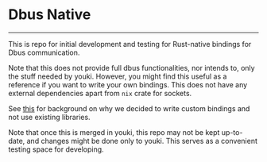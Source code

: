 # Dbus Native

---


This is repo for initial development and testing for Rust-native bindings for Dbus communication.

Note that this does not provide full dbus functionalities, nor intends to, only the stuff needed by youki. However, you might find this useful as a reference if you want to write your own bindings. This does not have any external dependencies apart from `nix` crate for sockets.

See [this](https://github.com/containers/youki/issues/2208) for background on why we decided to write custom bindings and not use existing libraries.


Note that once this is merged in youki, this repo may not be kept up-to-date, and changes might be done only to youki. This serves as a convenient testing space for developing.